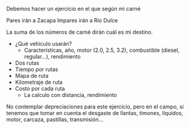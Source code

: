 Debemos hacer un ejercicio en el que según mi carné

Pares irán a Zacapa
Impares irán a Río Dulce

La suma de los números de carné dirán cuál es mi destino.

- ¿Qué vehículo usarán?
	- Características, año, motor (2.0, 2.5, 3.2), combustible (diesel, regular...), rendimiento
- Dos rutas
- Tiempo por rutas
- Mapa de ruta
- Kilometraje de ruta
- Costo por cada ruta
	- La calculo con distancia, rendimiento

No contemplar depreciaciones para este ejercicio, pero en el campo, si tenemos que tomar en cuenta el desgaste de llantas, timones, líquidos, motor, carcaza, pastillas, transmisión...